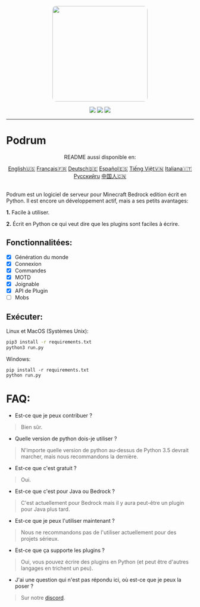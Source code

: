 <p align="center">
  <img width="256" style="border-radius:10px;" height="256" src="https://cdn.discordapp.com/attachments/576826528671858709/766767561681141790/Logo.png">


<div align="center">
    <a href="https://discord.gg/ScSsnwQ4kW"><img src="https://img.shields.io/discord/821124503185653803?style=flat-square"/></a>
    <a href="https://www.codefactor.io/repository/github/podrum/podrum"><img src="https://www.codefactor.io/repository/github/podrum/podrum/badge?style=flat-square"/></a>
    <a href="https://podrum.github.io/"><img src="https://img.shields.io/badge/website-online-orange?style=flat-square"/></a>
</div>
<hr/>

# Podrum

<p align="center">README aussi disponible en:</p>
<div align="center">
  <a href="https://github.com/Podrum/Podrum/blob/main/README.md">English🇺🇸</a>
  <a href="https://github.com/Podrum/Podrum/blob/main/languages/README_FR.md">Français🇫🇷</a>
  <a href="https://github.com/Podrum/Podrum/blob/main/languages/README_DE.md">Deutsch🇩🇪</a>
  <a href="https://github.com/Podrum/Podrum/blob/main/languages/README_ES.md">Español🇪🇸</a>
  <a href="https://github.com/Podrum/Podrum/blob/main/languages/README_VI.md">Tiếng Việt🇻🇳</a>
  <a href="https://github.com/Podrum/Podrum/blob/main/languages/README_IT.md">Italiana🇮🇹</a>
  <a href="https://github.com/Podrum/Podrum/blob/main/languages/README_RU.md">Русскийru</a>
  <a href="https://github.com/Podrum/Podrum/blob/main/languages/README_CH.md">中国人🇨🇳</a>
 </div>
<br>

Podrum est un logiciel de serveur pour Minecraft Bedrock edition écrit en Python.
Il est encore un développement actif, mais a ses petits avantages:

**1.** Facile à utiliser.

**2.** Écrit en Python ce qui veut dire que les plugins sont faciles à écrire.

## Fonctionnalitées:
 - [x] Génération du monde
 - [x] Connexion
 - [x] Commandes
 - [x] MOTD
 - [x] Joignable
 - [x] API de Plugin
 - [ ] Mobs 

## Exécuter:
Linux et MacOS (Systèmes Unix):
```sh
pip3 install -r requirements.txt
python3 run.py
```

Windows:
```batch
pip install -r requirements.txt
python run.py
```

# FAQ:
 - Est-ce que je peux contribuer ?
 > Bien sûr.
 - Quelle version de python dois-je utiliser ?
 > N'importe quelle version de python au-dessus de Python 3.5 devrait marcher, mais nous recommandons la dernière.
 - Est-ce que c'est gratuit ?
 > Oui.
 - Est-ce que c'est pour Java ou Bedrock ?
 > C'est actuellement pour Bedrock mais il y aura peut-être un plugin pour Java plus tard.
 - Est-ce que je peux l'utiliser maintenant ?
 > Nous ne recommandons pas de l'utiliser actuellement pour des projets sérieux.
 - Est-ce que ça supporte les plugins ?
 > Oui, vous pouvez écrire des plugins en Python (et peut être d'autres langages en trichent un peu).
 - J'ai une question qui n'est pas répondu ici, où est-ce que je peux la poser ?
 > Sur notre [discord](https://discord.gg/ScSsnwQ4kW).

